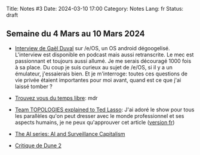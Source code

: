 Title: Notes #3
Date: 2024-03-10 17:00
Category: Notes
Lang: fr
Status: draft

## Semaine du 4 Mars au 10 Mars 2024

* [Interview de Gaël Duval](https://www.projets-libres.org/e-os-murena-android-degoogelise-gael-duval/) sur /e/OS, un OS android dégoogelisé.
L'interview est disponible en podcast mais aussi retranscrite.
Le mec est passionnant et toujours aussi allumé. Je me serais découragé 1000 fois à sa place. Du coup je suis curieux au sujet de /e/OS, si il y a un émulateur, j'essaierais bien. Et je m'interroge: toutes ces questions de vie privée étaient importantes pour moi avant, quand est ce que j'ai laissé tomber ?
* [Trouvez vous du temps libre](https://www.fondationdurien.org/): mdr
* [Team TOPOLOGIES explained to Ted Lasso](https://medium.com/@tpierrain/team-topologies-explained-to-ted-lasso-eb6e7792cfea): J'ai adoré le show pour tous les parallèles qu'on peut dresser avec le monde professionnel et ses aspects humains, je ne peux qu'approuver cet article ([version fr](https://medium.com/@tpierrain/team-topologies-et-football-1639cbd02e97))

* [The AI series: AI and Surveillance Capitalism](https://www.youtube.com/watch?v=iLzQXWq_Sp0)

* [Critique de Dune 2](https://lepauledorion.com/2024/03/03/chronique-invitee-dune-2-le-film-vu-par-stephanie-chaptal/)